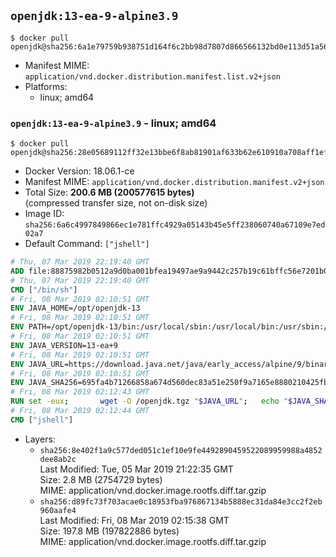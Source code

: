 ## `openjdk:13-ea-9-alpine3.9`

```console
$ docker pull openjdk@sha256:6a1e79759b938751d164f6c2bb98d7807d866566132bd0e113d51a5659f8a6d8
```

-	Manifest MIME: `application/vnd.docker.distribution.manifest.list.v2+json`
-	Platforms:
	-	linux; amd64

### `openjdk:13-ea-9-alpine3.9` - linux; amd64

```console
$ docker pull openjdk@sha256:28e05689112ff32e13bbe6f8ab81901af633b62e610910a708aff1ef2e37a93d
```

-	Docker Version: 18.06.1-ce
-	Manifest MIME: `application/vnd.docker.distribution.manifest.v2+json`
-	Total Size: **200.6 MB (200577615 bytes)**  
	(compressed transfer size, not on-disk size)
-	Image ID: `sha256:6a6c4997849866ec1e781ffc4929a05143b45e5ff238060740a67109e7ed02a7`
-	Default Command: `["jshell"]`

```dockerfile
# Thu, 07 Mar 2019 22:19:40 GMT
ADD file:88875982b0512a9d0ba001bfea19497ae9a9442c257b19c61bffc56e7201b0c3 in / 
# Thu, 07 Mar 2019 22:19:40 GMT
CMD ["/bin/sh"]
# Fri, 08 Mar 2019 02:10:51 GMT
ENV JAVA_HOME=/opt/openjdk-13
# Fri, 08 Mar 2019 02:10:51 GMT
ENV PATH=/opt/openjdk-13/bin:/usr/local/sbin:/usr/local/bin:/usr/sbin:/usr/bin:/sbin:/bin
# Fri, 08 Mar 2019 02:10:51 GMT
ENV JAVA_VERSION=13-ea+9
# Fri, 08 Mar 2019 02:10:51 GMT
ENV JAVA_URL=https://download.java.net/java/early_access/alpine/9/binaries/openjdk-13-ea+9_linux-x64-musl_bin.tar.gz
# Fri, 08 Mar 2019 02:10:51 GMT
ENV JAVA_SHA256=695fa4b71266858a674d560dec83a51e250f9a7165e8880210425fbcafa10691
# Fri, 08 Mar 2019 02:12:43 GMT
RUN set -eux; 		wget -O /openjdk.tgz "$JAVA_URL"; 	echo "$JAVA_SHA256 */openjdk.tgz" | sha256sum -c -; 	mkdir -p "$JAVA_HOME"; 	tar --extract --file /openjdk.tgz --directory "$JAVA_HOME" --strip-components 1; 	rm /openjdk.tgz; 		java -Xshare:dump; 		java --version; 	javac --version
# Fri, 08 Mar 2019 02:12:44 GMT
CMD ["jshell"]
```

-	Layers:
	-	`sha256:8e402f1a9c577ded051c1ef10e9fe4492890459522089959988a4852dee8ab2c`  
		Last Modified: Tue, 05 Mar 2019 21:22:35 GMT  
		Size: 2.8 MB (2754729 bytes)  
		MIME: application/vnd.docker.image.rootfs.diff.tar.gzip
	-	`sha256:d89fc73f703acae0c18953fba976867134b5888ec31da84e3cc2f2eb960aafe4`  
		Last Modified: Fri, 08 Mar 2019 02:15:38 GMT  
		Size: 197.8 MB (197822886 bytes)  
		MIME: application/vnd.docker.image.rootfs.diff.tar.gzip

